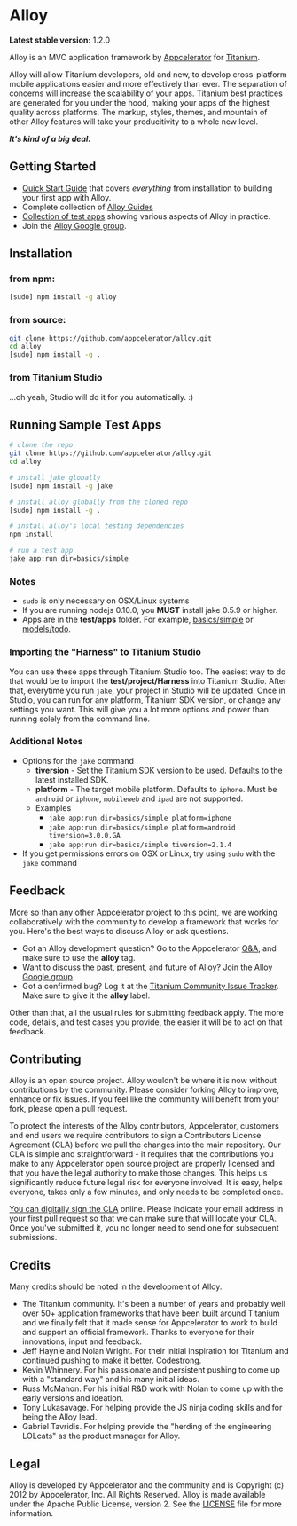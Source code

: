 # Alloy

**Latest stable version:** 1.2.0

Alloy is an MVC application framework by [Appcelerator](http://www.appcelerator.com) for [Titanium](http://www.appcelerator.com/platform).

Alloy will allow Titanium developers, old and new, to develop cross-platform mobile applications easier and more effectively than ever. The separation of concerns will increase the scalability of your apps. Titanium best practices are generated for you under the hood, making your apps of the highest quality across platforms. The markup, styles, themes, and mountain of other Alloy features will take your producitivity to a whole new level.

**_It's kind of a big deal._**

## Getting Started

* [Quick Start Guide](http://docs.appcelerator.com/titanium/latest/#!/guide/Alloy_Quick_Start) that covers _everything_ from installation to building your first app with Alloy.
* Complete collection of [Alloy Guides](http://docs.appcelerator.com/titanium/latest/#!/guide/Alloy_Framework)
* [Collection of test apps](https://github.com/appcelerator/alloy/tree/master/test/apps) showing various aspects of Alloy in practice.
* Join the [Alloy Google group](https://groups.google.com/forum/?fromgroups#!forum/appc-ti-alloy).

## Installation

### from npm:

```bash
[sudo] npm install -g alloy
```

### from source:

```bash
git clone https://github.com/appcelerator/alloy.git
cd alloy
[sudo] npm install -g .
```

### from Titanium Studio

...oh yeah, Studio will do it for you automatically. :)

## Running Sample Test Apps

```bash
# clone the repo
git clone https://github.com/appcelerator/alloy.git
cd alloy

# install jake globally
[sudo] npm install -g jake

# install alloy globally from the cloned repo
[sudo] npm install -g .

# install alloy's local testing dependencies
npm install

# run a test app
jake app:run dir=basics/simple
```

### Notes

* `sudo` is only necessary on OSX/Linux systems
* If you are running nodejs 0.10.0, you **MUST** install jake 0.5.9 or higher.
* Apps are in the **test/apps** folder. For example, [basics/simple](https://github.com/appcelerator/alloy/tree/master/test/apps/basics/simple) or [models/todo](https://github.com/appcelerator/alloy/tree/master/test/apps/models/todo).

### Importing the "Harness" to Titanium Studio

You can use these apps through Titanium Studio too. The easiest way to do that would be to import the **test/project/Harness** into Titanium Studio. After that, everytime you run `jake`, your project in Studio will be updated. Once in Studio, you can run for any platform, Titanium SDK version, or change any settings you want. This will give you a lot more options and power than running solely from the command line.

### Additional Notes

* Options for the `jake` command
	* **tiversion** - Set the Titanium SDK version to be used. Defaults to the latest installed SDK.
	* **platform** - The target mobile platform. Defaults to `iphone`. Must be `android` or `iphone`, `mobileweb` and `ipad` are not supported.
	* Examples
		* `jake app:run dir=basics/simple platform=iphone`
		* `jake app:run dir=basics/simple platform=android tiversion=3.0.0.GA`
		* `jake app:run dir=basics/simple tiversion=2.1.4`
* If you get permissions errors on OSX or Linux, try using `sudo` with the `jake` command

## Feedback

More so than any other Appcelerator project to this point, we are working collaboratively with the community to develop a framework that works for you. Here's the best ways to discuss Alloy or ask questions.

* Got an Alloy development question? Go to the Appcelerator [Q&A](http://developer.appcelerator.com/questions/newest), and make sure to use the **alloy** tag.
* Want to discuss the past, present, and future of Alloy? Join the [Alloy Google group](https://groups.google.com/forum/?fromgroups#!forum/appc-ti-alloy).
* Got a confirmed bug? Log it at the [Titanium Community Issue Tracker](https://jira.appcelerator.org/browse/TC). Make sure to give it the **alloy** label.

Other than that, all the usual rules for submitting feedback apply. The more code, details, and test cases you provide, the easier it will be to act on that feedback.

## Contributing

Alloy is an open source project.  Alloy wouldn't be where it is now without contributions by the community. Please consider forking Alloy to improve, enhance or fix issues. If you feel like the community will benefit from your fork, please open a pull request.

To protect the interests of the Alloy contributors, Appcelerator, customers and end users we require contributors to sign a Contributors License Agreement (CLA) before we pull the changes into the main repository. Our CLA is simple and straightforward - it requires that the contributions you make to any Appcelerator open source project are properly licensed and that you have the legal authority to make those changes. This helps us significantly reduce future legal risk for everyone involved. It is easy, helps everyone, takes only a few minutes, and only needs to be completed once.

[You can digitally sign the CLA](http://bit.ly/app_cla) online. Please indicate your email address in your first pull request so that we can make sure that will locate your CLA.  Once you've submitted it, you no longer need to send one for subsequent submissions.

## Credits

Many credits should be noted in the development of Alloy.

- The Titanium community.  It's been a number of years and probably well over 50+ application frameworks that have been built around Titanium and we finally felt that it made sense for Appcelerator to work to build and support an official framework.  Thanks to everyone for their innovations, input and feedback.
- Jeff Haynie and Nolan Wright.  For their initial inspiration for Titanium and continued pushing to make it better. Codestrong.
- Kevin Whinnery.  For his passionate and persistent pushing to come up with a "standard way" and his many initial ideas.
- Russ McMahon. For his initial R&D work with Nolan to come up with the early versions and ideation.
- Tony Lukasavage.  For helping provide the JS ninja coding skills and for being the Alloy lead.
- Gabriel Tavridis. For helping provide the "herding of the engineering LOLcats" as the product manager for Alloy.

## Legal

Alloy is developed by Appcelerator and the community and is Copyright (c) 2012 by Appcelerator, Inc. All Rights Reserved.
Alloy is made available under the Apache Public License, version 2.  See the [LICENSE](https://github.com/appcelerator/alloy/blob/master/LICENSE) file for more information.

